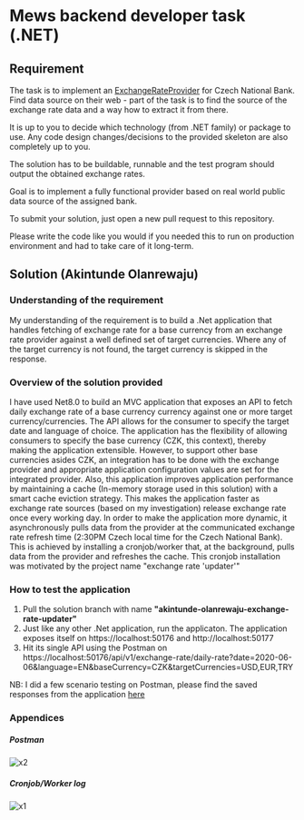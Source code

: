# Mews backend developer task (.NET)

## Requirement
The task is to implement an [ExchangeRateProvider](Task/ExchangeRateProvider.cs) for Czech National Bank. Find data source on their web - part of the task is to find the source of the exchange rate data and a way how to extract it from there.

It is up to you to decide which technology (from .NET family) or package to use. Any code design changes/decisions to the provided skeleton are also completely up to you.

The solution has to be buildable, runnable and the test program should output the obtained exchange rates.

Goal is to implement a fully functional provider based on real world public data source of the assigned bank.

To submit your solution, just open a new pull request to this repository.

Please write the code like you would if you needed this to run on production environment and had to take care of it long-term.

## Solution (Akintunde Olanrewaju)
### Understanding of the requirement
My understanding of the requirement is to build a .Net application that handles fetching of exchange rate for a base currency from an exchange rate provider against a well defined set of target currencies. Where any of the target currency is not found, the target currency is skipped in the response.

### Overview of the solution provided
I have used Net8.0 to build an MVC application that exposes an API to fetch daily exchange rate of a base currency currency against one or more target currency/currencies. The API allows for the consumer to specify the target date and language of choice.
The application has the flexibility of allowing consumers to specify the base currency (CZK, this context), thereby making the application extensible. However, to support other base currencies asides CZK, an integration has to be done with the exchange provider and appropriate application configuration values are set for the integrated provider.
Also, this application improves application performance by maintaining a cache (In-memory storage used in this solution) with a smart cache eviction strategy. This makes the application faster as exchange rate sources (based on my investigation) release exchange rate once every working day.
In order to make the application more dynamic, it asynchronously pulls data from the provider at the communicated exchange rate refresh time (2:30PM Czech local time for the Czech National Bank). This is achieved by installing a cronjob/worker that, at the background, pulls data from the provider and refreshes the cache. This cronjob installation was motivated by the project name "exchange rate 'updater'"

### How to test the application
1. Pull the solution branch with name **"akintunde-olanrewaju-exchange-rate-updater"**
2. Just like any other .Net application, run the applicaton. The application exposes itself on https://localhost:50176 and http://localhost:50177
3. Hit its single API using the Postman on https://localhost:50176/api/v1/exchange-rate/daily-rate?date=2020-06-06&language=EN&baseCurrency=CZK&targetCurrencies=USD,EUR,TRY

NB: I did a few scenario testing on Postman, please find the saved responses from the application [here](https://warped-astronaut-42587.postman.co/workspace/My-Workspace~724b6986-7c71-49e7-87ae-018eaece97a0/folder/3890379-a41ded17-ea5c-4016-8c12-55ad6d833e24?action=share&creator=3890379&ctx=documentation)


### Appendices

##### Postman
![x2](https://github.com/SirGoingFar/developers/assets/35031739/97a3ecb9-a947-4946-bb60-556094f0621b)

##### Cronjob/Worker log
![x1](https://github.com/SirGoingFar/developers/assets/35031739/d3eb00c3-636c-41df-a94e-af8c6d22da2e)
